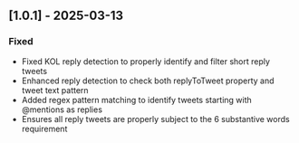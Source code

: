 ## [1.0.1] - 2025-03-13
### Fixed
- Fixed KOL reply detection to properly identify and filter short reply tweets
- Enhanced reply detection to check both replyToTweet property and tweet text pattern
- Added regex pattern matching to identify tweets starting with @mentions as replies
- Ensures all reply tweets are properly subject to the 6 substantive words requirement

